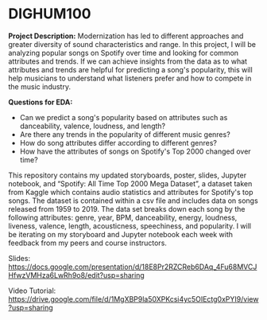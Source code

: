 # DIGHUM100

**Project Description:** Modernization has led to different approaches and greater diversity of sound characteristics and range. In this project, I will be analyzing popular songs on Spotify over time and looking for common attributes and trends. If we can achieve insights from the data as to what attributes and trends are helpful for predicting a song's popularity, this will help musicians to understand what listeners prefer and how to compete in the music industry.

**Questions for EDA:**
- Can we predict a song's popularity based on attributes such as danceability, valence, loudness, and length?
- Are there any trends in the popularity of different music genres?
- How do song attributes differ according to different genres?
- How have the attributes of songs on Spotify's Top 2000 changed over time?

This repository contains my updated storyboards, poster, slides, Jupyter notebook, and “Spotify: All Time Top 2000 Mega Dataset”, a dataset taken from Kaggle which contains audio statistics and attributes for Spotify's top songs. The dataset is contained within a csv file and includes data on songs released from 1959 to 2019. The data set breaks down each song by the following attributes: genre, year, BPM, danceability, energy, loudness, liveness, valence, length, acousticness, speechiness, and popularity. I will be iterating on my storyboard and Jupyter notebook each week with feedback from my peers and course instructors. 

Slides: https://docs.google.com/presentation/d/18E8Pr2RZCReb6DAq_4Fu68MVCJHfwzVMHza6LwRh9o8/edit?usp=sharing

Video Tutorial: https://drive.google.com/file/d/1MgXBP9la50XPKcsi4yc5OIEctg0xPYI9/view?usp=sharing

